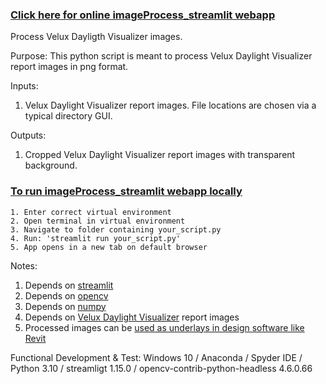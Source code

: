 ### [Click here for online imageProcess_streamlit webapp](https://jpstaub-imageprocess-streamlit-imageprocess-streamlit-m0xso8.streamlit.app/)
Process Velux Dayligth Visualizer images.

Purpose: This python script is meant to process Velux Daylight Visualizer report images in png format.


Inputs:
1. Velux Daylight Visualizer report images. File locations are chosen via a typical directory GUI.


Outputs:
1. Cropped Velux Daylight Visualizer report images with transparent background.

### [To run imageProcess_streamlit webapp locally](https://docs.streamlit.io/knowledge-base/using-streamlit/how-do-i-run-my-streamlit-script)
	1. Enter correct virtual environment
	2. Open terminal in virtual environment
	3. Navigate to folder containing your_script.py
	4. Run: 'streamlit run your_script.py'
	5. App opens in a new tab on default browser


Notes:
1. Depends on [streamlit](https://pypi.org/project/xgbxml/)
2. Depends on [opencv](https://test.pypi.org/project/topologicpy/)
3. Depends on [numpy](https://pypi.org/project/numpy/)
3. Depends on [Velux Daylight Visualizer](https://www.velux.com/what-we-do/digital-tools/daylight-visualizer) report images 
4. Processed images can be [used as underlays in design software like Revit](https://www.youtube.com/watch?v=J5ilicWeNCs)


Functional Development & Test:
  Windows 10 /
  Anaconda / Spyder IDE / Python 3.10 /
  streamligt 1.15.0 /
  opencv-contrib-python-headless 4.6.0.66
